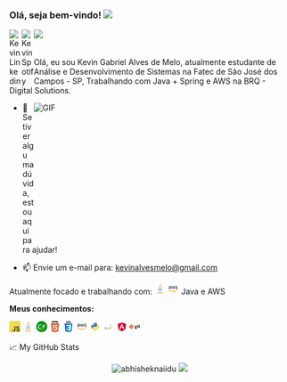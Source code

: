 ### Olá, seja bem-vindo! <img src="https://media.giphy.com/media/hvRJCLFzcasrR4ia7z/giphy.gif" width="25px">
<a href="https://www.linkedin.com/in/kevin-melo-1004/">
  <img align="left" alt="Kevin Linkedin" width="22px" src="https://raw.githubusercontent.com/peterthehan/peterthehan/master/assets/linkedin.svg" />
</a>
<a href="https://open.spotify.com/user/rjx82yc6a3ewk2uxq7bi1u6k8?si=fE7HqPxoQbmQ4dVFyFfRwA">
  <img align="left" alt="Kevin Spotify" width="22px" src="https://raw.githubusercontent.com/peterthehan/peterthehan/master/assets/spotify.svg" />
</a>
 <a href='mailto:kevinalvesmelo@gmail.com'><img src="https://img.shields.io/badge/Microsoft_Outlook-0078D4?style=for-the-badge&logo=microsoft-outlook&logoColor=white"/>
  </a>
<br/>
<br>

Olá, eu sou Kevin Gabriel Alves de Melo, atualmente estudante de Análise e Desenvolvimento de Sistemas na Fatec de São José dos Campos - SP, Trabalhando com Java + Spring e AWS na BRQ - Digital Solutions.

  <img align="right" alt="GIF" src="https://github.com/abhisheknaiidu/abhisheknaiidu/blob/master/code.gif?raw=true" width="460" height="250" />
  
- 💬 Se tiver alguma dúvida, estou aqui para ajudar!
- 📫 Envie um e-mail para: kevinalvesmelo@gmail.com
  
  <p align='center'>
 Atualmente focado e trabalhando com: <img height="20" src="https://raw.githubusercontent.com/github/explore/80688e429a7d4ef2fca1e82350fe8e3517d3494d/topics/java/java.png"> <img height="20" src="https://raw.githubusercontent.com/github/explore/80688e429a7d4ef2fca1e82350fe8e3517d3494d/topics/aws/aws.png">
  Java e AWS <br>

**Meus conhecimentos:**  

<code><img height="20" src="https://raw.githubusercontent.com/github/explore/80688e429a7d4ef2fca1e82350fe8e3517d3494d/topics/javascript/javascript.png"></code>
<code><img height="20" src="https://raw.githubusercontent.com/github/explore/80688e429a7d4ef2fca1e82350fe8e3517d3494d/topics/java/java.png"></code>
<code><img height="20" src="https://raw.githubusercontent.com/github/explore/80688e429a7d4ef2fca1e82350fe8e3517d3494d/topics/csharp/csharp.png"></code>
<code><img height="20" src="https://raw.githubusercontent.com/github/explore/5c058a388828bb5fde0bcafd4bc867b5bb3f26f3/topics/html/html.png"></code>
<code><img height="20" src="https://raw.githubusercontent.com/github/explore/80688e429a7d4ef2fca1e82350fe8e3517d3494d/topics/css/css.png"></code>
<code><img height="20" src="https://raw.githubusercontent.com/github/explore/80688e429a7d4ef2fca1e82350fe8e3517d3494d/topics/aws/aws.png"></code>
<code><img height="20" src="https://raw.githubusercontent.com/github/explore/80688e429a7d4ef2fca1e82350fe8e3517d3494d/topics/python/python.png"></code>
<code><img height="20" src="https://raw.githubusercontent.com/github/explore/80688e429a7d4ef2fca1e82350fe8e3517d3494d/topics/mysql/mysql.png"></code>
<code><img height="20" src="https://raw.githubusercontent.com/github/explore/80688e429a7d4ef2fca1e82350fe8e3517d3494d/topics/angular/angular.png"></code>
<code><img height="20" src="https://raw.githubusercontent.com/github/explore/80688e429a7d4ef2fca1e82350fe8e3517d3494d/topics/git/git.png"></code>

📈 My GitHub Stats

<p align="center"> <img src="https://github-readme-stats.vercel.app/api?username=kevingabrielmelo&show_icons=true&theme=gotham" alt="abhisheknaiidu" />
  <a href="#"><img src="https://github-readme-stats.vercel.app/api/top-langs/?username=U3mura&layout=compact&theme=tokyonight" width="412"></a>
